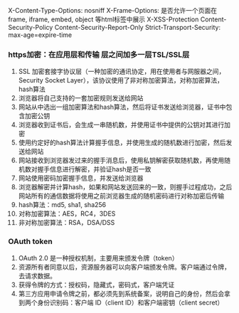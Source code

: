 X-Content-Type-Options: nosniff
X-Frame-Options: 是否允许一个页面在frame, iframe, embed, object 等html标签中展示
X-XSS-Protection
Content-Security-Policy
Content-Security-Report-Only
Strict-Transport-Security: max-age=expire-time

### https加密：在应用层和传输 层之间加多一层TSL/SSL层
1. SSL 加密套接字协议层（一种加密的通讯协定，用在使用者与网服器之间，Security Socket Layer），该协议使用了非对称加密算法，对称加密算法，hash算法
2. 浏览器将自己支持的一套加密规则发送给网站
3. 网站从中选出一组加密算法和hash算法，然后将证书发送给浏览器，证书中包含加密公钥
4. 浏览器收到证书后，会生成一串随机数，并使用证书中提供的公钥对其进行加密
5. 使用约定好的hash算法计算握手信息，并使用生成的随机数进行加密，然后发送给网站
6. 网站接收到浏览器发过来的握手消息后，使用私钥解密获取随机数，再使用随机数对握手信息进行解密，并验证hash是否一致
7. 网站使用密码加密握手信息，并发送给浏览器
8. 浏览器解密并计算hash，如果和网站发送回来的一致，则握手过程成功，之后网站所有的通信数据将使用之前浏览器生成的随机密码进行对称加密后传输
9. hash算法：md5, sha1, sha256
10. 对称加密算法：AES，RC4，3DES
11. 非对称加密算法：RSA，DSA/DSS

### OAuth token 
1. OAuth 2.0 是一种授权机制，主要用来颁发令牌（token）
2. 资源所有者同意以后，资源服务器可以向客户端颁发令牌。客户端通过令牌，去请求数据。
3. 获得令牌的方式：授权码，隐藏式，密码式，客户端凭证
4. 第三方应用申请令牌之前，都必须先到系统备案，说明自己的身份，然后会拿到两个身份识别码：客户端 ID（client ID）和客户端密钥（client secret）
